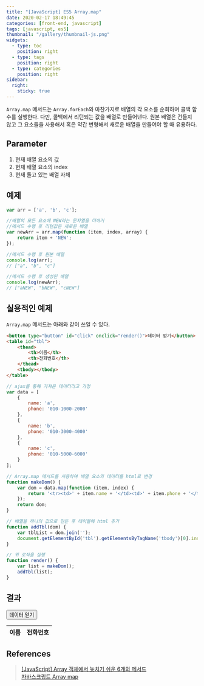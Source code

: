 ```yaml
---
title: "[JavaScript] ES5 Array.map"
date: 2020-02-17 18:49:45
categories: [front-end, javascript]
tags: [javascript, es5]
thumbnail: "/gallery/thumbnail-js.png"
widgets:
  - type: toc
    position: right
  - type: tags
    position: right
  - type: categories
    position: right
sidebar:
  right:
    sticky: true
---
```


`Array.map` 메서드는 `Array.forEach`와 마찬가지로 배열의 각 요소를 순회하며 콜백 함수를 실행한다. 다만, 콜백에서 리턴되는 값을 배열로 만들어낸다. 원본 배열은 건들지 않고 그 요소들을 사용해서 혹은 약간 변형해서 새로운 배열을 만들어야 할 때 유용하다.

<!-- more -->

## Parameter

1. 현재 배열 요소의 값
2. 현재 배열 요소의 index
3. 현재 돌고 있는 배열 자체

## 예제

```javascript
var arr = ['a', 'b', 'c'];

//배열의 모든 요소에 NEW라는 문자열을 더하기
//메서드 수행 후 리턴값은 새로운 배열
var newArr = arr.map(function (item, index, array) {
    return item + 'NEW';
});

//메서드 수행 후 원본 배열
console.log(arr);
// ["a", "b", "c"]

//메서드 수행 후 생성된 배열
console.log(newArr);
// ["aNEW", "bNEW", "cNEW"]
```

## 실용적인 예제

`Array.map` 메서드는 아래와 같이 쓰일 수 있다.

```html
<button type="button" id="click" onclick="render()">데이터 얻기</button>
<table id="tbl">
    <thead>
        <th>이름</th>
        <th>전화번호</th>
    </thead>
    <tbody></tbody>
</table>
```

```javascript
// ajax를 통해 가져온 데이터라고 가정
var data = [
    {
        name: 'a',
        phone: '010-1000-2000'
    },
    {
        name: 'b',
        phone: '010-3000-4000'
    },
    {
        name: 'c',
        phone: '010-5000-6000'
    }
];

// Array.map 메서드를 사용하여 배열 요소의 데이터를 html로 변경
function makeDom() {
    var dom = data.map(function (item, index) {
        return '<tr><td>' + item.name + '</td><td>' + item.phone + '</td></tr>';
    });
    return dom;
}

// 배열을 하나의 값으로 만든 후 테이블에 html 추가
function addTbl(dom) {
    var tblList = dom.join('');
    document.getElementById('tbl').getElementsByTagName('tbody')[0].innerHTML = tblList;
}

// 위 로직을 실행
function render() {
    var list = makeDom();
    addTbl(list);
}
```

## 결과

<button type="button" id="click" onclick="render()">데이터 얻기</button>
<table id="tbl">
    <thead>
        <th>이름</th>
        <th>전화번호</th>
    </thead>
    <tbody></tbody>
</table>

<script>
// ajax를 통해 가져온 데이터라고 가정
var data = [
    {
        name: 'a',
        phone: '010-1000-2000'
    },
    {
        name: 'b',
        phone: '010-3000-4000'
    },
    {
        name: 'c',
        phone: '010-5000-6000'
    }
];

// Array.map 메서드를 사용하여 배열 요소의 데이터를 html로 변경
function makeDom() {
    var dom = data.map(function (item, index) {
        return '<tr><td>' + item.name + '</td><td>' + item.phone + '</td></tr>';
    });
    return dom;
}

// 배열을 하나의 값으로 만든 후 테이블에 html 추가
function addTbl(dom) {
    var tblList = dom.join('');
    document.getElementById('tbl').getElementsByTagName('tbody')[0].innerHTML = tblList;
}

// 위 로직을 실행
function render() {
    var list = makeDom();
    addTbl(list);
}
</script>

## References
> [[JavaScript] Array 객체에서 놓치기 쉬운 6개의 메서드](https://programmingsummaries.tistory.com/357)  
> [자바스크립트 Array map](https://yuddomack.tistory.com/entry/자바스크립트-Array-map)  
